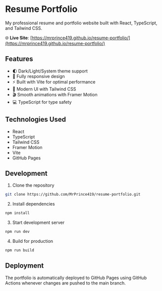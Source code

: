 # Resume Portfolio

My professional resume and portfolio website built with React, TypeScript, and Tailwind CSS.

🌐 **Live Site**: [https://mrprince419.github.io/resume-portfolio/](https://mrprince419.github.io/resume-portfolio/)

## Features

- 🌓 Dark/Light/System theme support
- 📱 Fully responsive design
- ⚡ Built with Vite for optimal performance
- 🎨 Modern UI with Tailwind CSS
- 🎬 Smooth animations with Framer Motion
- 💻 TypeScript for type safety

## Technologies Used

- React
- TypeScript
- Tailwind CSS
- Framer Motion
- Vite
- GitHub Pages

## Development

1. Clone the repository
```bash
git clone https://github.com/MrPrince419/resume-portfolio.git
```

2. Install dependencies
```bash
npm install
```

3. Start development server
```bash
npm run dev
```

4. Build for production
```bash
npm run build
```

## Deployment

The portfolio is automatically deployed to GitHub Pages using GitHub Actions whenever changes are pushed to the main branch.
